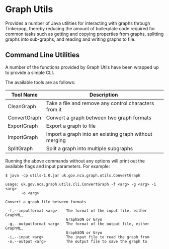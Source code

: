 # Graph Utils

Provides a number of Java utilities for interacting with graphs through Tinkerpop,
thereby reducing the amount of boilerplate code required for common tasks such as
getting and copying properties from graphs, splitting graphs into sub-graphs, and
reading and writing graphs to file.

## Command Line Utilities

A number of the functions provided by Graph Utils have been wrapped up to provide
a simple CLI.

The available tools are as follows:

| Tool Name | Description |
| --- | --- |
| CleanGraph | Take a file and remove any control characters from it |
| ConvertGraph | Convert a graph between two graph formats |
| ExportGraph | Export a graph to file |
| ImportGraph | Import a graph into an existing graph without merging |
| SplitGraph | Split a graph into multiple subgraphs |

Running the above commands without any options will print out the available flags
and input parameters. For example:

    $ java -cp utils-1.0.jar uk.gov.nca.graph.utils.ConvertGraph
    
    usage: uk.gov.nca.graph.utils.cli.ConvertGraph -f <arg> -g <arg> -i <arg>
           -o <arg>
    
    Convert a graph file between formats
    
     -f,--inputformat <arg>    The format of the input file, either GraphML,
                               GraphSON or Gryo
     -g,--outputformat <arg>   The format of the output file, either GraphML,
                               GraphSON or Gryo
     -i,--input <arg>          The input file to read the graph from
     -o,--output <arg>         The output file to save the graph to
